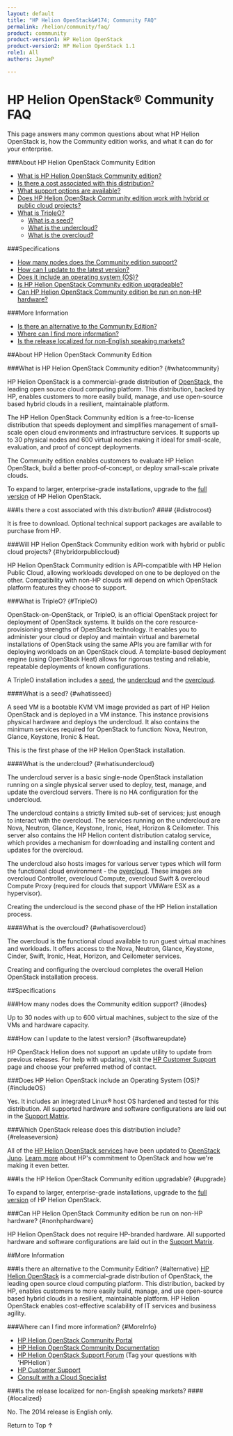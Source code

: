 ```yaml
---
layout: default
title: "HP Helion OpenStack&#174; Community FAQ"
permalink: /helion/community/faq/
product: commmunity
product-version1: HP Helion OpenStack
product-version2: HP Helion OpenStack 1.1
role1: All
authors: JaymeP

---
```

<!--UNDER REVISION-->

<script>

function PageRefresh {
onLoad="window.refresh"
}

PageRefresh();

</script>

<!-- <p style="font-size: small;"> <a href="/helion/community/">&#9664; PREV</a> | <a href="/helion/community/">&#9650; UP</a> | <a href="/helion/community/">NEXT &#9654;</a> </p> -->

# HP Helion OpenStack&#174; Community FAQ #

This page answers many common questions about what HP Helion OpenStack is, how the Community edition works, and what it can do for your enterprise. 

###About HP Helion OpenStack Community Edition
* [What is HP Helion OpenStack Community edition?](#whatcommunity)
* [Is there a cost associated with this distribution?](#distrocost)
* [What support options are available?](#supportoptions)
* [Does HP Helion OpenStack Community edition work with hybrid or public cloud projects?](#hybridorpubliccloud)
* [What is TripleO?](#TripleO)
	* [What is a seed?](#whatisseed)  
	* [What is the undercloud?](#whatisundercloud) 
	* [What is the overcloud?](#whatisovercloud)

###Specifications
* [How many nodes does the Community edition support?](#nodes)
* [How can I update to the latest version?](#softwareupdate)
* [Does it include an operating system (OS)?](#includeOS)
* [Is HP Helion OpenStack Community edition upgradeable?](#upgrade)
* [Can HP Helion OpenStack Community edition be run on non-HP hardware?](#nonhphardware)

###More Information
* [Is there an alternative to the Community Edition?](#alternative)
* [Where can I find more information?](#MoreInfo)
* [Is the release localized for non-English speaking markets?](#localized)  

##About HP Helion OpenStack Community Edition

###What is HP Helion OpenStack Community edition? {#whatcommunity}

HP Helion OpenStack is a commercial-grade distribution of [OpenStack](http://www.openstack.org), the leading open source cloud computing platform. This distribution, backed by HP, enables customers to more easily build, manage, and use open-source based hybrid clouds in a resilient, maintainable platform. 

The HP Helion OpenStack Community edition is a free-to-license distribution that speeds deployment and simplifies management of small-scale open cloud environments and infrastructure services. It supports up to 30 physical nodes and 600 virtual nodes making it ideal for small-scale, evaluation, and proof of concept deployments.

The Community edition enables customers to evaluate HP Helion OpenStack, build a better proof-of-concept, or deploy small-scale private clouds.

To expand to larger, enterprise-grade installations, upgrade to the [full version](/helion/openstack/) of HP Helion OpenStack.

###Is there a cost associated with this distribution? #### {#distrocost} 

It is free to download. Optional technical support packages are available to purchase from HP. 

###Will HP Helion OpenStack Community edition work with hybrid or public cloud projects? {#hybridorpubliccloud}

HP Helion OpenStack Community edition is API-compatible with HP Helion Public Cloud, allowing workloads developed on one to be deployed on the other.  Compatibility with non-HP clouds will depend on which OpenStack platform features they choose to support.

###What is TripleO? {#TripleO}

OpenStack-on-OpenStack, or TripleO, is an official  OpenStack project for deployment of OpenStack systems. It builds on the core resource-provisioning strengths of OpenStack technology. It enables you to administer your cloud or deploy and maintain virtual and baremetal installations of OpenStack using the same APIs you are familiar with for deploying workloads on an OpenStack cloud. A template-based deployment engine (using OpenStack Heat) allows for rigorous testing and reliable, repeatable deployments of known configurations.

A TripleO installation includes a [seed](#whatisseed), the [undercloud](#whatisundercloud) and the [overcloud](#whatisovercloud).
 
####What is a seed? {#whatisseed}  

A seed VM is a bootable KVM VM image provided as part of HP Helion OpenStack and is deployed in a VM instance. This instance provisions physical hardware and deploys the undercloud. It also contains the minimum services required for OpenStack to function: Nova, Neutron, Glance, Keystone, Ironic & Heat.

This is the first phase of the HP Helion OpenStack installation.

####What is the undercloud? {#whatisundercloud} 

The undercloud server is a basic single-node OpenStack installation running on a single physical server used to deploy, test, manage, and update the overcloud servers. There is no HA configuration for the undercloud. 

The undercloud contains a strictly limited sub-set of services; just enough to interact with the overcloud. The services running on the undercloud are Nova, Neutron, Glance, Keystone, Ironic, Heat, Horizon & Ceilometer. This server also contains the HP Helion content distribution catalog service, which provides a mechanism for downloading and installing content and updates for the overcloud.

The undercloud also hosts images for various server types which will form the functional cloud environment - the [overcloud](#whatisovercloud). These images are overcloud Controller, overcloud Compute, overcloud Swift & overcloud Compute Proxy (required for clouds that support VMWare ESX as a hypervisor).

Creating the undercloud is the second phase of the HP Helion installation process. 

####What is the overcloud? {#whatisovercloud}

The overcloud is the functional cloud available to run guest virtual machines and workloads. It offers access to the Nova, Neutron, Glance, Keystone, Cinder, Swift, Ironic, Heat, Horizon, and Ceilometer services.  

Creating and configuring the overcloud completes the overall Helion OpenStack installation process. 

##Specifications

###How many nodes does the Community edition support? {#nodes}

Up to 30 nodes with up to 600 virtual machines, subject to the size of the VMs and hardware capacity.
  
###How can I update to the latest version? {#softwareupdate}

HP OpenStack Helion does not support an update utility to update from previous releases. For help with updating, visit the [HP Customer Support](http://www.hpcloud.com/about/contact) page and choose your preferred method of contact.

###Does HP Helion OpenStack include an Operating System (OS)? {#includeOS}

Yes. It includes an integrated Linux&#174; host OS hardened and tested for this distribution. All supported hardware and software configurations are laid out in the [Support Matrix](/helion/openstack/support-matrix/).

###Which OpenStack release does this distribution include? {#releaseversion}

All of the [HP Helion OpenStack services](/helion/openstack/services/overview/#OpenStack) have been updated to [OpenStack Juno](http://www.openstack.org/software/juno/). [Learn more](http://www.hpcloud.com/learning-center) about HP's commitment to OpenStack and how we're making it even better.
 
###Is the HP Helion OpenStack Community edition upgradable? {#upgrade}

To expand to larger, enterprise-grade installations, upgrade to the [full version](/helion/openstack/) of HP Helion OpenStack.

###Can HP Helion OpenStack Community edition be run on non-HP hardware? {#nonhphardware}

HP Helion OpenStack does not require HP-branded hardware. All supported hardware and software configurations are laid out in the [Support Matrix](/helion/openstack/support-matrix/).  

##More Information

###Is there an alternative to the Community Edition? {#alternative}
[HP Helion OpenStack](/helion/openstack/) is a commercial-grade distribution of OpenStack, the leading open source cloud computing platform. This distribution, backed by HP, enables customers to more easily build, manage, and use open-source based hybrid clouds in a resilient, maintainable platform. HP Helion OpenStack enables cost-effective scalability of IT services and business agility.

###Where can I find more information? {#MoreInfo}

* [HP Helion OpenStack Community Portal](http://www8.hp.com/us/en/cloud/hphelion-openstack-community.html)
* [HP Helion OpenStack Community Documentation](https://docs.hpcloud.com/helion/community) 
* [HP Helion OpenStack Support Forum](https://ask.openstack.org/en/questions/scope:all/sort:activity-desc/tags:hphelion) (Tag your questions with 'HPHelion')
* [HP Customer Support](http://www.hpcloud.com/about/contact)
* [Consult with a Cloud Specialist](http://go.hpcloud.com/Consultation)

###Is the release localized for non-English speaking markets? #### {#localized}

No. The 2014 release is English only.

<a href="#top" style="padding:14px 0px 14px 0px; text-decoration: none;"> Return to Top &#8593; </a>
